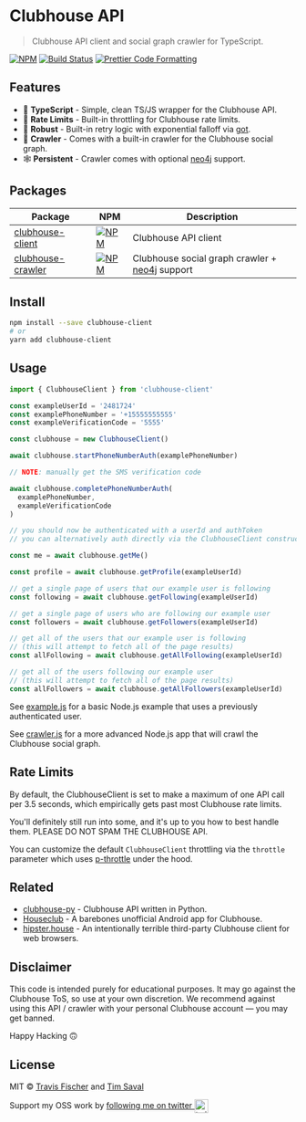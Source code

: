 # Clubhouse API

> Clubhouse API client and social graph crawler for TypeScript.

[![NPM](https://img.shields.io/npm/v/clubhouse-client.svg)](https://www.npmjs.com/package/clubhouse-client) [![Build Status](https://github.com/transitive-bullshit/clubhouse/actions/workflows/build.yml/badge.svg)](https://github.com/transitive-bullshit/clubhouse/actions/workflows/build.yml) [![Prettier Code Formatting](https://img.shields.io/badge/code_style-prettier-brightgreen.svg)](https://prettier.io)

## Features

- 🤙 **TypeScript** - Simple, clean TS/JS wrapper for the Clubhouse API.
- 🚀 **Rate Limits** - Built-in throttling for Clubhouse rate limits.
- 💪 **Robust** - Built-in retry logic with exponential falloff via [got](https://github.com/sindresorhus/got).
- 🤖 **Crawler** - Comes with a built-in crawler for the Clubhouse social graph.
- 🕸 ️️**Persistent** - Crawler comes with optional [neo4j](https://neo4j.com/) support.

## Packages

| Package                                           | NPM                                                                                                           | Description                                                          |
| ------------------------------------------------- | ------------------------------------------------------------------------------------------------------------- | -------------------------------------------------------------------- |
| [clubhouse-client](./packages/clubhouse-client)   | [![NPM](https://img.shields.io/npm/v/clubhouse-client.svg)](https://www.npmjs.com/package/clubhouse-client)   | Clubhouse API client                                                 |
| [clubhouse-crawler](./packages/clubhouse-crawler) | [![NPM](https://img.shields.io/npm/v/clubhouse-crawler.svg)](https://www.npmjs.com/package/clubhouse-crawler) | Clubhouse social graph crawler + [neo4j](https://neo4j.com/) support |

## Install

```sh
npm install --save clubhouse-client
# or
yarn add clubhouse-client
```

## Usage

```ts
import { ClubhouseClient } from 'clubhouse-client'

const exampleUserId = '2481724'
const examplePhoneNumber = '+15555555555'
const exampleVerificationCode = '5555'

const clubhouse = new ClubhouseClient()

await clubhouse.startPhoneNumberAuth(examplePhoneNumber)

// NOTE: manually get the SMS verification code

await clubhouse.completePhoneNumberAuth(
  examplePhoneNumber,
  exampleVerificationCode
)

// you should now be authenticated with a userId and authToken
// you can alternatively auth directly via the ClubhouseClient constructor

const me = await clubhouse.getMe()

const profile = await clubhouse.getProfile(exampleUserId)

// get a single page of users that our example user is following
const following = await clubhouse.getFollowing(exampleUserId)

// get a single page of users who are following our example user
const followers = await clubhouse.getFollowers(exampleUserId)

// get all of the users that our example user is following
// (this will attempt to fetch all of the page results)
const allFollowing = await clubhouse.getAllFollowing(exampleUserId)

// get all of the users following our example user
// (this will attempt to fetch all of the page results)
const allFollowers = await clubhouse.getAllFollowers(exampleUserId)
```

See [example.js](examples/example.js) for a basic Node.js example that uses a previously authenticated user.

See [crawler.js](examples/crawler.js) for a more advanced Node.js app that will crawl the Clubhouse social graph.

## Rate Limits

By default, the ClubhouseClient is set to make a maximum of one API call per 3.5 seconds, which empirically gets past most Clubhouse rate limits.

You'll definitely still run into some, and it's up to you how to best handle them. PLEASE DO NOT SPAM THE CLUBHOUSE API.

You can customize the default `ClubhouseClient` throttling via the `throttle` parameter which uses [p-throttle](https://github.com/sindresorhus/p-throttle) under the hood.

## Related

- [clubhouse-py](https://github.com/stypr/clubhouse-py) - Clubhouse API written in Python.
- [Houseclub](https://github.com/grishka/Houseclub) - A barebones unofficial Android app for Clubhouse.
- [hipster.house](https://github.com/zhuowei/hipster.house) - An intentionally terrible third-party Clubhouse client for web browsers.

## Disclaimer

This code is intended purely for educational purposes. It may go against the Clubhouse ToS, so use at your own discretion. We recommend against using this API / crawler with your personal Clubhouse account — you may get banned.

Happy Hacking 🙃

## License

MIT © [Travis Fischer](https://transitivebullsh.it) and [Tim Saval](https://twitter.com/timsaval)

Support my OSS work by <a href="https://twitter.com/transitive_bs">following me on twitter <img src="https://storage.googleapis.com/saasify-assets/twitter-logo.svg" alt="twitter" height="24px" align="center"></a>
